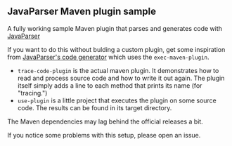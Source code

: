 JavaParser Maven plugin sample
---

A fully working sample Maven plugin that parses and generates code with [JavaParser](http://www.javaparser.org)

If you want to do this without bulding a custom plugin,
get some inspiration from [JavaParser's code generator](https://github.com/javaparser/javaparser/blob/master/javaparser-core-generators/pom.xml)
which uses the `exec-maven-plugin`. 

* `trace-code-plugin` is the actual maven plugin.
It demonstrates how to read and process source code and how to write it out again.
The plugin itself simply adds a line to each method that prints its name (for "tracing.")
* `use-plugin` is a little project that executes the plugin on some source code.
The results can be found in its target directory.

The Maven dependencies may lag behind the official releases a bit.

If you notice some problems with this setup, please open an issue. 
